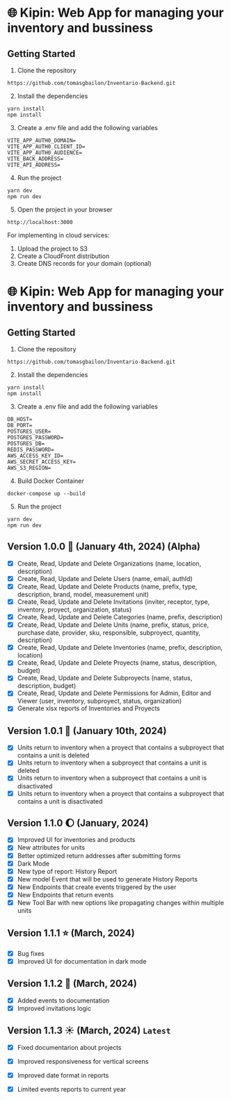 # :globe_with_meridians: Kipin: Web App for managing your inventory and bussiness

## Getting Started
1. Clone the repository
```
https://github.com/tomasgbailon/Inventario-Backend.git
```
2. Install the dependencies
```
yarn install
npm install
```
3. Create a .env file and add the following variables
```
VITE_APP_AUTH0_DOMAIN=
VITE_APP_AUTH0_CLIENT_ID=
VITE_APP_AUTH0_AUDIENCE=
VITE_BACK_ADDRESS=
VITE_API_ADDRESS=
```
4. Run the project
```
yarn dev
npm run dev
```
5. Open the project in your browser
```
http://localhost:3000
```
For implementing in cloud services:
1. Upload the project to S3
2. Create a CloudFront distribution
3. Create DNS records for your domain (optional)

# :globe_with_meridians: Kipin: Web App for managing your inventory and bussiness

## Getting Started
1. Clone the repository
```
https://github.com/tomasgbailon/Inventario-Backend.git
```
2. Install the dependencies
```
yarn install
npm install
```
3. Create a .env file and add the following variables
```
DB_HOST=
DB_PORT=
POSTGRES_USER=
POSTGRES_PASSWORD=
POSTGRES_DB=
REDIS_PASSWORD=
AWS_ACCESS_KEY_ID=
AWS_SECRET_ACCESS_KEY=
AWS_S3_REGION=
```
4. Build Docker Container
```
docker-compose up --build
```
5. Run the project
```
yarn dev
npm run dev
```
## Version 1.0.0 :robot: (January 4th, 2024) (Alpha)
- [x] Create, Read, Update and Delete Organizations (name, location, description)
- [x] Create, Read, Update and Delete Users (name, email, authId)
- [x] Create, Read, Update and Delete Products (name, prefix, type, description, brand, model, measurement unit)
- [x] Create, Read, Update and Delete Invitations (inviter, receptor, type, inventory, proyect, organization, status)
- [x] Create, Read, Update and Delete Categories (name, prefix, description)
- [x] Create, Read, Update and Delete Units (name, prefix, status, price, purchase date, provider, sku, responsible, subproyect, quantity, description)
- [x] Create, Read, Update and Delete Inventories (name, prefix, description, location)
- [x] Create, Read, Update and Delete Proyects (name, status, description, budget)
- [x] Create, Read, Update and Delete Subproyects (name, status, description, budget)
- [x] Create, Read, Update and Delete Permissions for Admin, Editor and Viewer (user, inventory, subproyect, status, organization)
- [x] Generate xlsx reports of Inventories and Proyects

## Version 1.0.1 :robot: (January 10th, 2024)
- [x] Units return to inventory when a proyect that contains a subproyect that contains a unit is deleted
- [x] Units return to inventory when a subproyect that contains a unit is deleted
- [x] Units return to inventory when a subproyect that contains a unit is disactivated
- [x] Units return to inventory when a proyect that contains a subproyect that contains a unit is disactivated

## Version 1.1.0 :moon: (January, 2024)
- [x] Improved UI for inventories and products
- [x] New attributes for units
- [x] Better optimized return addresses after submitting forms
- [x] Dark Mode
- [x] New type of report: History Report
- [x] New model Event that will be used to generate History Reports
- [x] New Endpoints that create events triggered by the user
- [x] New Endpoints that return events
- [x] New Tool Bar with new options like propagating changes within multiple units

## Version 1.1.1 :star: (March, 2024)
- [x] Bug fixes
- [x] Improved UI for documentation in dark mode

## Version 1.1.2 🚀 (March, 2024) 
- [x] Added events to documentation
- [x] Improved invitations logic

## Version 1.1.3 ☀️ (March, 2024) ```Latest```
- [x] Fixed documentarion about projects
- [x] Improved responsiveness for vertical screens
- [x] Improved date format in reports
- [x] Limited events reports to current year   


